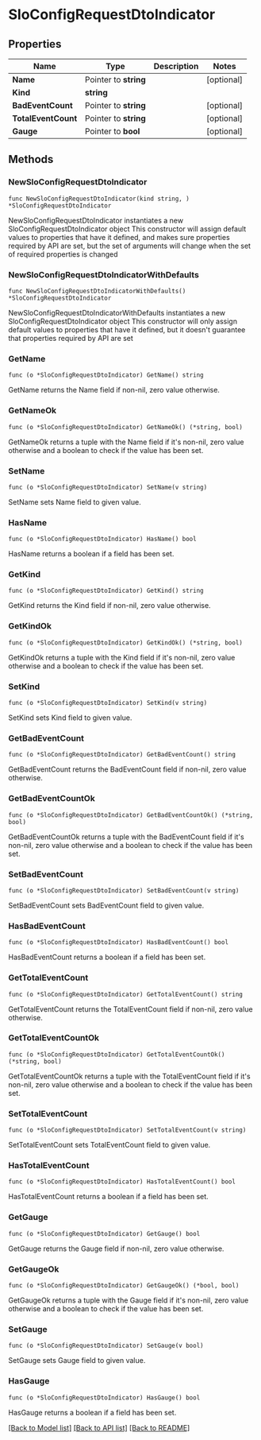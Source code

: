 # SloConfigRequestDtoIndicator

## Properties

Name | Type | Description | Notes
------------ | ------------- | ------------- | -------------
**Name** | Pointer to **string** |  | [optional] 
**Kind** | **string** |  | 
**BadEventCount** | Pointer to **string** |  | [optional] 
**TotalEventCount** | Pointer to **string** |  | [optional] 
**Gauge** | Pointer to **bool** |  | [optional] 

## Methods

### NewSloConfigRequestDtoIndicator

`func NewSloConfigRequestDtoIndicator(kind string, ) *SloConfigRequestDtoIndicator`

NewSloConfigRequestDtoIndicator instantiates a new SloConfigRequestDtoIndicator object
This constructor will assign default values to properties that have it defined,
and makes sure properties required by API are set, but the set of arguments
will change when the set of required properties is changed

### NewSloConfigRequestDtoIndicatorWithDefaults

`func NewSloConfigRequestDtoIndicatorWithDefaults() *SloConfigRequestDtoIndicator`

NewSloConfigRequestDtoIndicatorWithDefaults instantiates a new SloConfigRequestDtoIndicator object
This constructor will only assign default values to properties that have it defined,
but it doesn't guarantee that properties required by API are set

### GetName

`func (o *SloConfigRequestDtoIndicator) GetName() string`

GetName returns the Name field if non-nil, zero value otherwise.

### GetNameOk

`func (o *SloConfigRequestDtoIndicator) GetNameOk() (*string, bool)`

GetNameOk returns a tuple with the Name field if it's non-nil, zero value otherwise
and a boolean to check if the value has been set.

### SetName

`func (o *SloConfigRequestDtoIndicator) SetName(v string)`

SetName sets Name field to given value.

### HasName

`func (o *SloConfigRequestDtoIndicator) HasName() bool`

HasName returns a boolean if a field has been set.

### GetKind

`func (o *SloConfigRequestDtoIndicator) GetKind() string`

GetKind returns the Kind field if non-nil, zero value otherwise.

### GetKindOk

`func (o *SloConfigRequestDtoIndicator) GetKindOk() (*string, bool)`

GetKindOk returns a tuple with the Kind field if it's non-nil, zero value otherwise
and a boolean to check if the value has been set.

### SetKind

`func (o *SloConfigRequestDtoIndicator) SetKind(v string)`

SetKind sets Kind field to given value.


### GetBadEventCount

`func (o *SloConfigRequestDtoIndicator) GetBadEventCount() string`

GetBadEventCount returns the BadEventCount field if non-nil, zero value otherwise.

### GetBadEventCountOk

`func (o *SloConfigRequestDtoIndicator) GetBadEventCountOk() (*string, bool)`

GetBadEventCountOk returns a tuple with the BadEventCount field if it's non-nil, zero value otherwise
and a boolean to check if the value has been set.

### SetBadEventCount

`func (o *SloConfigRequestDtoIndicator) SetBadEventCount(v string)`

SetBadEventCount sets BadEventCount field to given value.

### HasBadEventCount

`func (o *SloConfigRequestDtoIndicator) HasBadEventCount() bool`

HasBadEventCount returns a boolean if a field has been set.

### GetTotalEventCount

`func (o *SloConfigRequestDtoIndicator) GetTotalEventCount() string`

GetTotalEventCount returns the TotalEventCount field if non-nil, zero value otherwise.

### GetTotalEventCountOk

`func (o *SloConfigRequestDtoIndicator) GetTotalEventCountOk() (*string, bool)`

GetTotalEventCountOk returns a tuple with the TotalEventCount field if it's non-nil, zero value otherwise
and a boolean to check if the value has been set.

### SetTotalEventCount

`func (o *SloConfigRequestDtoIndicator) SetTotalEventCount(v string)`

SetTotalEventCount sets TotalEventCount field to given value.

### HasTotalEventCount

`func (o *SloConfigRequestDtoIndicator) HasTotalEventCount() bool`

HasTotalEventCount returns a boolean if a field has been set.

### GetGauge

`func (o *SloConfigRequestDtoIndicator) GetGauge() bool`

GetGauge returns the Gauge field if non-nil, zero value otherwise.

### GetGaugeOk

`func (o *SloConfigRequestDtoIndicator) GetGaugeOk() (*bool, bool)`

GetGaugeOk returns a tuple with the Gauge field if it's non-nil, zero value otherwise
and a boolean to check if the value has been set.

### SetGauge

`func (o *SloConfigRequestDtoIndicator) SetGauge(v bool)`

SetGauge sets Gauge field to given value.

### HasGauge

`func (o *SloConfigRequestDtoIndicator) HasGauge() bool`

HasGauge returns a boolean if a field has been set.


[[Back to Model list]](../README.md#documentation-for-models) [[Back to API list]](../README.md#documentation-for-api-endpoints) [[Back to README]](../README.md)


